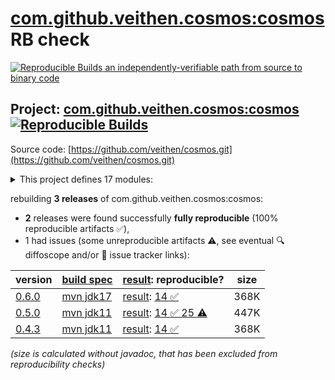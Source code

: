 [com.github.veithen.cosmos:cosmos](https://central.sonatype.com/artifact/com.github.veithen.cosmos/cosmos/versions) RB check
=======

[![Reproducible Builds](https://reproducible-builds.org/images/logos/rb.svg) an independently-verifiable path from source to binary code](https://reproducible-builds.org/)

## Project: [com.github.veithen.cosmos:cosmos](https://central.sonatype.com/artifact/com.github.veithen.cosmos/cosmos/versions) [![Reproducible Builds](https://img.shields.io/endpoint?url=https://raw.githubusercontent.com/jvm-repo-rebuild/reproducible-central/master/content/com/github/veithen/cosmos/badge.json)](https://github.com/jvm-repo-rebuild/reproducible-central/blob/master/content/com/github/veithen/cosmos/README.md)

Source code: [https://github.com/veithen/cosmos.git](https://github.com/veithen/cosmos.git)

<details><summary>This project defines 17 modules:</summary>

* [com.github.veithen.cosmos:bundle1](https://central.sonatype.com/artifact/com.github.veithen.cosmos/bundle1/overview)
* [com.github.veithen.cosmos:bundle2](https://central.sonatype.com/artifact/com.github.veithen.cosmos/bundle2/overview)
* [com.github.veithen.cosmos:cosmos](https://central.sonatype.com/artifact/com.github.veithen.cosmos/cosmos/overview)
* [com.github.veithen.cosmos:cosmos-equinox](https://central.sonatype.com/artifact/com.github.veithen.cosmos/cosmos-equinox/overview)
* [com.github.veithen.cosmos:cosmos-log-service](https://central.sonatype.com/artifact/com.github.veithen.cosmos/cosmos-log-service/overview)
* [com.github.veithen.cosmos:cosmos-osgi-runtime](https://central.sonatype.com/artifact/com.github.veithen.cosmos/cosmos-osgi-runtime/overview)
* [com.github.veithen.cosmos:cosmos-testing](https://central.sonatype.com/artifact/com.github.veithen.cosmos/cosmos-testing/overview)
* [com.github.veithen.cosmos:eclipse-core-resources-test](https://central.sonatype.com/artifact/com.github.veithen.cosmos/eclipse-core-resources-test/overview)
* [com.github.veithen.cosmos:eclipse-core-runtime-test](https://central.sonatype.com/artifact/com.github.veithen.cosmos/eclipse-core-runtime-test/overview)
* [com.github.veithen.cosmos:eclipse-emf-ecore-autostart-test](https://central.sonatype.com/artifact/com.github.veithen.cosmos/eclipse-emf-ecore-autostart-test/overview)
* [com.github.veithen.cosmos:eclipse-emf-ecore-codegen-test](https://central.sonatype.com/artifact/com.github.veithen.cosmos/eclipse-emf-ecore-codegen-test/overview)
* [com.github.veithen.cosmos:eclipse-p2-test](https://central.sonatype.com/artifact/com.github.veithen.cosmos/eclipse-p2-test/overview)
* [com.github.veithen.cosmos:lazy-activation-test](https://central.sonatype.com/artifact/com.github.veithen.cosmos/lazy-activation-test/overview)
* [com.github.veithen.cosmos:misc-test](https://central.sonatype.com/artifact/com.github.veithen.cosmos/misc-test/overview)
* [com.github.veithen.cosmos:osgi-tests](https://central.sonatype.com/artifact/com.github.veithen.cosmos/osgi-tests/overview)
* [com.github.veithen.cosmos:start-stop-bundle-test](https://central.sonatype.com/artifact/com.github.veithen.cosmos/start-stop-bundle-test/overview)
* [com.github.veithen.cosmos:tracker-test](https://central.sonatype.com/artifact/com.github.veithen.cosmos/tracker-test/overview)
</details>

rebuilding **3 releases** of com.github.veithen.cosmos:cosmos:
- **2** releases were found successfully **fully reproducible** (100% reproducible artifacts :white_check_mark:),
- 1 had issues (some unreproducible artifacts :warning:, see eventual :mag: diffoscope and/or :memo: issue tracker links):

| version | [build spec](/BUILDSPEC.md) | [result](https://reproducible-builds.org/docs/jvm/): reproducible? | size |
| -- | --------- | ------ | -- |
| [0.6.0](https://central.sonatype.com/artifact/com.github.veithen.cosmos/cosmos/0.6.0/pom) | [mvn jdk17](cosmos-0.6.0.buildspec) | [result](cosmos-0.6.0.buildinfo): [14 :white_check_mark: ](cosmos-0.6.0.buildcompare) | 368K |
| [0.5.0](https://central.sonatype.com/artifact/com.github.veithen.cosmos/cosmos/0.5.0/pom) | [mvn jdk11](cosmos-0.5.0.buildspec) | [result](cosmos-0.5.0.buildinfo): [14 :white_check_mark:  25 :warning:](cosmos-0.5.0.buildcompare) | 447K |
| [0.4.3](https://central.sonatype.com/artifact/com.github.veithen.cosmos/cosmos/0.4.3/pom) | [mvn jdk11](cosmos-0.4.3.buildspec) | [result](cosmos-0.4.3.buildinfo): [14 :white_check_mark: ](cosmos-0.4.3.buildcompare) | 368K |

<i>(size is calculated without javadoc, that has been excluded from reproducibility checks)</i>
